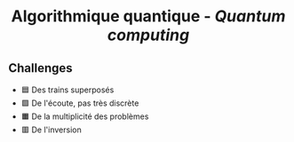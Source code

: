 <div align="center">
  <h1>Algorithmique quantique - <i>Quantum computing</i></h1>
  <p>
    <!-- TODO description -->
  </p>
</div>

## Challenges
- 🟦 Des trains superposés
- 🟩 De l'écoute, pas très discrète
- 🟧 De la multiplicité des problèmes
- 🟥 De l'inversion